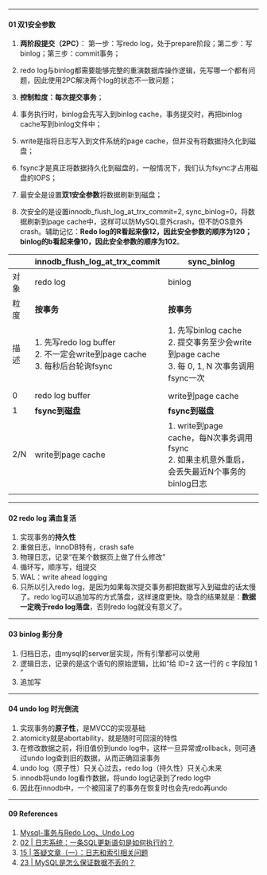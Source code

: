 

---

#### 01 双1安全参数



1. **两阶段提交（2PC）**： 第一步：写redo log，处于prepare阶段；第二步：写binlog；第三步：commit事务；
2. redo log与binlog都需要能够完整的重演数据库操作逻辑，先写哪一个都有问题，因此使用2PC解决两个log的状态不一致问题；
3. **控制粒度：每次提交事务**；



1. 事务执行时，binlog会先写入到binlog cache，事务提交时，再把binlog cache写到binlog文件中；
2. write是指将日志写入到文件系统的page cache，但并没有将数据持久化到磁盘；
3. fsync才是真正将数据持久化到磁盘的，一般情况下，我们认为fsync才占用磁盘的IOPS；
4. 最安全是设置**双1安全参数**将数据刷新到磁盘；
5. 次安全的是设置innodb_flush_log_at_trx_commit=2, sync_binlog=0，将数据刷新到page cache中，这样可以防MySQL意外crash，但不防OS意外crash。辅助记忆：**Redo log的R看起来像12，因此安全参数的顺序为120；binlog的b看起来像10，因此安全参数的顺序为102**。



|      | innodb_flush_log_at_trx_commit                               | sync_binlog                                                  |
| ---- | :----------------------------------------------------------- | ------------------------------------------------------------ |
| 对象 | redo log                                                     | binlog                                                       |
| 粒度 | **按事务**                                                   | **按事务**                                                   |
| 描述 | 1. 先写redo log buffer<br />2. 不一定会write到page cache<br />3. 每秒后台轮询fsync | 1. 先写binlog cache<br />2. 提交事务至少会write到page cache<br />3. 每 0, 1, N 次事务调用fsync一次 |
|      |                                                              |                                                              |
| 0    | redo log buffer                                              | write到page cache                                            |
| 1    | **fsync到磁盘**                                              | **fsync到磁盘**                                              |
| 2/N  | write到page cache                                            | 1. write到page cache，每N次事务调用fsync<br />2. 如果主机意外重启，会丢失最近N个事务的binlog日志 |
|      |                                                              |                                                              |



---

#### 02 redo  log 满血复活

1. 实现事务的**持久性**
2. 重做日志，InnoDB特有，crash safe
3. 物理日志，记录“在某个数据页上做了什么修改”
4. 循环写，顺序写，组提交
5. WAL：write ahead logging
6. 只所以引入redo log，是因为如果每次提交事务都把数据写入到磁盘的话太慢了。redo log可以追加写的方式落盘，这样速度更快。隐含的结果就是：**数据一定晚于redo log落盘**，否则redo log就没有意义了。



----

#### 03 binlog  影分身

1. 归档日志，由mysql的server层实现，所有引擎都可以使用
2. 逻辑日志，记录的是这个语句的原始逻辑，比如“给 ID=2 这一行的 c 字段加 1 ”
3. 追加写



----

#### 04 undo log 时光倒流

1. 实现事务的**原子性**，是MVCC的实现基础
2. atomicity就是abortability，就是随时可回滚的特性
3. 在修改数据之前，将旧值份到undo log中，这样一旦异常或rollback，则可通过undo log查到旧的数据，从而正确回滚事务
4. undo log（原子性）只关心过去，redo log（持久性）只关心未来
5. innodb将undo log看作数据，将undo log记录到了redo log中
6. 因此在innodb中，一个被回滚了的事务在恢复时也会先redo再undo





----

#### 09 References

1. [Mysql-事务与Redo Log、Undo Log](https://yq.aliyun.com/articles/592937)
2. [02 | 日志系统：一条SQL更新语句是如何执行的？](https://time.geekbang.org/column/article/68633)
3. [15 | 答疑文章（一）：日志和索引相关问题](https://time.geekbang.org/column/article/73161)
4. [23 | MySQL是怎么保证数据不丢的？](https://time.geekbang.org/column/article/76161)

